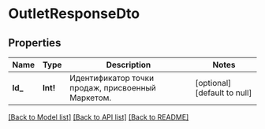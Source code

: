 # OutletResponseDto

## Properties
Name | Type | Description | Notes
------------ | ------------- | ------------- | -------------
**Id_** | **Int!** | Идентификатор точки продаж, присвоенный Маркетом. | [optional] [default to null]

[[Back to Model list]](../README.md#documentation-for-models) [[Back to API list]](../README.md#documentation-for-api-endpoints) [[Back to README]](../README.md)


